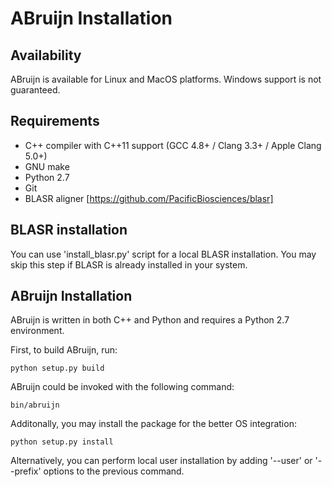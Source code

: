 ABruijn Installation
====================

Availability
------------

ABruijn is available for Linux and MacOS platforms. Windows support is not guaranteed.


Requirements
------------

* C++ compiler with C++11 support (GCC 4.8+ / Clang 3.3+ / Apple Clang 5.0+)
* GNU make
* Python 2.7
* Git
* BLASR aligner [https://github.com/PacificBiosciences/blasr]


BLASR installation
------------------

You can use 'install\_blasr.py' script for a local BLASR installation. You may skip
this step if BLASR is already installed in your system.


ABruijn Installation
--------------------

ABruijn is written in both C++ and Python and requires a Python 2.7 environment.

First, to build ABruijn, run:

    python setup.py build

ABruijn could be invoked with the following command:

    bin/abruijn

Additonally, you may install the package for the better OS integration:

    python setup.py install

Alternatively, you can perform local user installation by adding '--user' or '--prefix'
options to the previous command.
